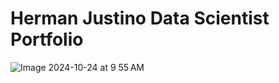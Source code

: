 # Herman Justino Data Scientist Portfolio

![Image 2024-10-24 at 9 55 AM](https://github.com/user-attachments/assets/79b06b29-83cf-4505-b4c2-ba1774c643c1)
